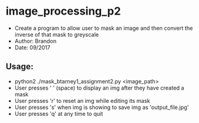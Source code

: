 # image_processing_p2
- Create a program to allow user to mask an image and then convert the inverse of that mask to greyscale
- Author: Brandon
- Date: 09/2017

## Usage:
- python2 ./mask_btarney1_assignment2.py <image_path>
- User presses ' ' (space) to display an img after they have created a mask
- User presses 'r' to reset an img while editing its mask
- User presses 's' when img is showing to save img as 'output_file.jpg'
- User presses 'q' at any time to quit
